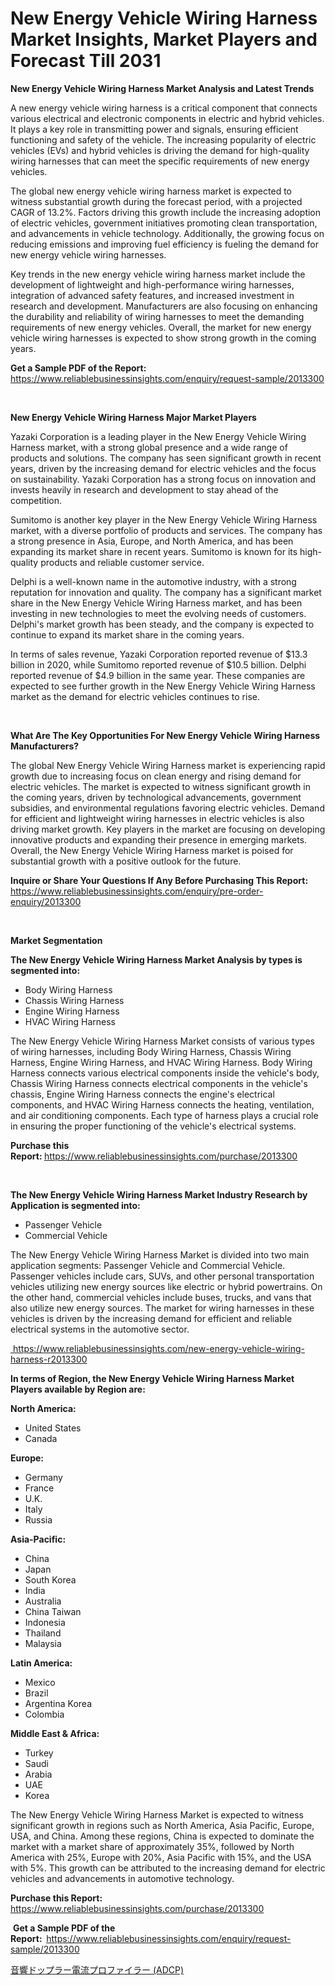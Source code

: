 <p><h1>New Energy Vehicle Wiring Harness Market Insights, Market Players and Forecast Till 2031</h1></p><p><strong>New Energy Vehicle Wiring Harness Market Analysis and Latest Trends</strong></p>
<p><p>A new energy vehicle wiring harness is a critical component that connects various electrical and electronic components in electric and hybrid vehicles. It plays a key role in transmitting power and signals, ensuring efficient functioning and safety of the vehicle. The increasing popularity of electric vehicles (EVs) and hybrid vehicles is driving the demand for high-quality wiring harnesses that can meet the specific requirements of new energy vehicles.</p><p>The global new energy vehicle wiring harness market is expected to witness substantial growth during the forecast period, with a projected CAGR of 13.2%. Factors driving this growth include the increasing adoption of electric vehicles, government initiatives promoting clean transportation, and advancements in vehicle technology. Additionally, the growing focus on reducing emissions and improving fuel efficiency is fueling the demand for new energy vehicle wiring harnesses.</p><p>Key trends in the new energy vehicle wiring harness market include the development of lightweight and high-performance wiring harnesses, integration of advanced safety features, and increased investment in research and development. Manufacturers are also focusing on enhancing the durability and reliability of wiring harnesses to meet the demanding requirements of new energy vehicles. Overall, the market for new energy vehicle wiring harnesses is expected to show strong growth in the coming years.</p></p>
<p><strong>Get a Sample PDF of the Report:&nbsp;</strong> <a href="https://www.reliablebusinessinsights.com/enquiry/request-sample/2013300">https://www.reliablebusinessinsights.com/enquiry/request-sample/2013300</a></p>
<p>&nbsp;</p>
<p><strong>New Energy Vehicle Wiring Harness Major Market Players</strong></p>
<p><p>Yazaki Corporation is a leading player in the New Energy Vehicle Wiring Harness market, with a strong global presence and a wide range of products and solutions. The company has seen significant growth in recent years, driven by the increasing demand for electric vehicles and the focus on sustainability. Yazaki Corporation has a strong focus on innovation and invests heavily in research and development to stay ahead of the competition.</p><p>Sumitomo is another key player in the New Energy Vehicle Wiring Harness market, with a diverse portfolio of products and services. The company has a strong presence in Asia, Europe, and North America, and has been expanding its market share in recent years. Sumitomo is known for its high-quality products and reliable customer service.</p><p>Delphi is a well-known name in the automotive industry, with a strong reputation for innovation and quality. The company has a significant market share in the New Energy Vehicle Wiring Harness market, and has been investing in new technologies to meet the evolving needs of customers. Delphi's market growth has been steady, and the company is expected to continue to expand its market share in the coming years.</p><p>In terms of sales revenue, Yazaki Corporation reported revenue of $13.3 billion in 2020, while Sumitomo reported revenue of $10.5 billion. Delphi reported revenue of $4.9 billion in the same year. These companies are expected to see further growth in the New Energy Vehicle Wiring Harness market as the demand for electric vehicles continues to rise.</p></p>
<p>&nbsp;</p>
<p><strong>What Are The Key Opportunities For New Energy Vehicle Wiring Harness Manufacturers?</strong></p>
<p><p>The global New Energy Vehicle Wiring Harness market is experiencing rapid growth due to increasing focus on clean energy and rising demand for electric vehicles. The market is expected to witness significant growth in the coming years, driven by technological advancements, government subsidies, and environmental regulations favoring electric vehicles. Demand for efficient and lightweight wiring harnesses in electric vehicles is also driving market growth. Key players in the market are focusing on developing innovative products and expanding their presence in emerging markets. Overall, the New Energy Vehicle Wiring Harness market is poised for substantial growth with a positive outlook for the future.</p></p>
<p><strong>Inquire or Share Your Questions If Any Before Purchasing This Report:</strong> <a href="https://www.reliablebusinessinsights.com/enquiry/pre-order-enquiry/2013300">https://www.reliablebusinessinsights.com/enquiry/pre-order-enquiry/2013300</a></p>
<p>&nbsp;</p>
<p><strong>Market Segmentation</strong></p>
<p><strong>The New Energy Vehicle Wiring Harness Market Analysis by types is segmented into:</strong></p>
<p><ul><li>Body Wiring Harness</li><li>Chassis Wiring Harness</li><li>Engine Wiring Harness</li><li>HVAC Wiring Harness</li></ul></p>
<p><p>The New Energy Vehicle Wiring Harness Market consists of various types of wiring harnesses, including Body Wiring Harness, Chassis Wiring Harness, Engine Wiring Harness, and HVAC Wiring Harness. Body Wiring Harness connects various electrical components inside the vehicle's body, Chassis Wiring Harness connects electrical components in the vehicle's chassis, Engine Wiring Harness connects the engine's electrical components, and HVAC Wiring Harness connects the heating, ventilation, and air conditioning components. Each type of harness plays a crucial role in ensuring the proper functioning of the vehicle's electrical systems.</p></p>
<p><strong>Purchase this Report:&nbsp;</strong><a href="https://www.reliablebusinessinsights.com/purchase/2013300">https://www.reliablebusinessinsights.com/purchase/2013300</a></p>
<p>&nbsp;</p>
<p><strong>The New Energy Vehicle Wiring Harness Market Industry Research by Application is segmented into:</strong></p>
<p><ul><li>Passenger Vehicle</li><li>Commercial Vehicle</li></ul></p>
<p><p>The New Energy Vehicle Wiring Harness Market is divided into two main application segments: Passenger Vehicle and Commercial Vehicle. Passenger vehicles include cars, SUVs, and other personal transportation vehicles utilizing new energy sources like electric or hybrid powertrains. On the other hand, commercial vehicles include buses, trucks, and vans that also utilize new energy sources. The market for wiring harnesses in these vehicles is driven by the increasing demand for efficient and reliable electrical systems in the automotive sector.</p></p>
<p><a href="https://www.reliablebusinessinsights.com/new-energy-vehicle-wiring-harness-r2013300">&nbsp;https://www.reliablebusinessinsights.com/new-energy-vehicle-wiring-harness-r2013300</a></p>
<p><strong>In terms of Region, the New Energy Vehicle Wiring Harness Market Players available by Region are:</strong></p>
<p>
    <p> <strong> North America: </strong>
        <ul>
            <li>United States</li>
            <li>Canada</li>
        </ul>
        </p> 
    <p> <strong> Europe: </strong>
        <ul>
            <li>Germany</li>
            <li>France</li>
            <li>U.K.</li>
            <li>Italy</li>
            <li>Russia</li>
        </ul>
        </p> 
    <p> <strong> Asia-Pacific: </strong>
        <ul>
            <li>China</li>
            <li>Japan</li>
            <li>South Korea</li>
            <li>India</li>
            <li>Australia</li>
            <li>China Taiwan</li>
            <li>Indonesia</li>
            <li>Thailand</li>
            <li>Malaysia</li>
        </ul>
        </p> 
    <p> <strong> Latin America: </strong>
        <ul>
            <li>Mexico</li>
            <li>Brazil</li>
            <li>Argentina Korea</li>
            <li>Colombia</li>
        </ul>
        </p> 
    <p> <strong> Middle East & Africa: </strong>
        <ul>
            <li>Turkey</li>
            <li>Saudi</li>
            <li>Arabia</li>
            <li>UAE</li>
            <li>Korea</li>
        </ul>
    </p>
    </p>
<p><p>The New Energy Vehicle Wiring Harness Market is expected to witness significant growth in regions such as North America, Asia Pacific, Europe, USA, and China. Among these regions, China is expected to dominate the market with a market share of approximately 35%, followed by North America with 25%, Europe with 20%, Asia Pacific with 15%, and the USA with 5%. This growth can be attributed to the increasing demand for electric vehicles and advancements in automotive technology.</p></p>
<p><strong>Purchase this Report: </strong><a href="https://www.reliablebusinessinsights.com/purchase/2013300">https://www.reliablebusinessinsights.com/purchase/2013300</a></p>
<p>&nbsp;<strong>Get a Sample PDF of the Report:&nbsp;&nbsp;</strong><a href="https://www.reliablebusinessinsights.com/enquiry/request-sample/2013300">https://www.reliablebusinessinsights.com/enquiry/request-sample/2013300</a></p>
<p><strong></strong></p>
<p><p><a href="https://github.com/oqxogxyvqe90775/Market-Research-Report-List-2/blob/main/1896839121923.md">音響ドップラー電流プロファイラー (ADCP)</a></p></p>
